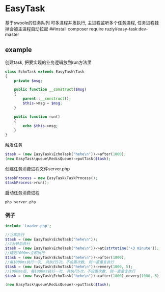 # EasyTask
基于swoole的任务队列
可多进程并发执行, 主进程监听多个任务进程, 任务进程挂掉会被主进程自动拉起
##install
composer require ruziyi/easy-task:dev-master
## example
创建task, 把要实现的业务逻辑放到run方法里
```php
class EchoTask extends EasyTask\Task
{
    private $msg;

    public function __construct($msg)
    {
        parent::__construct();
        $this->msg = $msg;
    }

    public function run()
    {
        echo $this->msg;
    }
}
```
触发任务
```php
$task = (new EasyTask\EchoTask("hehe\n"))->after(1000);
(new EasyTask\queue\RedisQueue)->putTask($task);
```
创建任务消费进程文件server.php
```php
$taskProcess = new EasyTask\TaskProcess();
$taskProcess->run();
```

启动任务消费进程
```php
php server.php
```
### 例子
```php
include 'Loader.php';

//立即执行
$task = (new EasyTask\EchoTask("hehe\n"));
//3分钟后执行
$task = (new EasyTask\EchoTask("hehe\n"))->at(strtotime('+3 minute'));
//延迟1000ms立即执行
$task = (new EasyTask\EchoTask("hehe\n"))->after(1000);
//每1000ms执行一次, 共执行5次。不设置次数, 则一直重复执行
$task = (new EasyTask\EchoTask("hehe\n"))->every(1000, 5);
//1000ms后, 每1000ms执行一次, 共执行5次。不设置次数, 则一直重复执行
$task = (new EasyTask\EchoTask("hehe\n"))->after(1000)->every(1000, 5);

(new EasyTask\queue\RedisQueue)->putTask($task);
```
